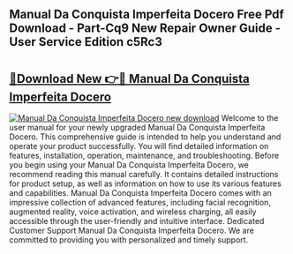 ## Manual Da Conquista Imperfeita Docero Free Pdf Download - Part-Cq9 New Repair Owner Guide - User Service Edition c5Rc3

# <h2><a href="http://bc15302.oget.top/?id=Manual+Da+Conquista+Imperfeita+Docero">🔗Download New 👉🔴 Manual Da Conquista Imperfeita Docero</a></h2>

[![Manual Da Conquista Imperfeita Docero new download](https://i.imgur.com/5g1atiW.png)](http://bc15302.oget.top/?id=Manual+Da+Conquista+Imperfeita+Docero)
Welcome to the user manual for your newly upgraded Manual Da Conquista Imperfeita Docero. This comprehensive guide is intended to help you understand and operate your product successfully. You will find detailed information on features, installation, operation, maintenance, and troubleshooting. Before you begin using your Manual Da Conquista Imperfeita Docero, we recommend reading this manual carefully. It contains detailed instructions for product setup, as well as information on how to use its various features and capabilities. Manual Da Conquista Imperfeita Docero comes with an impressive collection of advanced features, including facial recognition, augmented reality, voice activation, and wireless charging, all easily accessible through the user-friendly and intuitive interface. Dedicated Customer Support Manual Da Conquista Imperfeita Docero. We are committed to providing you with personalized and timely support.
